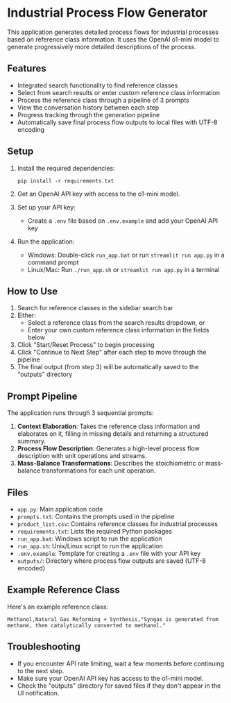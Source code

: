 # Industrial Process Flow Generator

This application generates detailed process flows for industrial processes based on reference class information. It uses the OpenAI o1-mini model to generate progressively more detailed descriptions of the process.

## Features

- Integrated search functionality to find reference classes
- Select from search results or enter custom reference class information
- Process the reference class through a pipeline of 3 prompts
- View the conversation history between each step
- Progress tracking through the generation pipeline
- Automatically save final process flow outputs to local files with UTF-8 encoding

## Setup

1. Install the required dependencies:
   ```
   pip install -r requirements.txt
   ```

2. Get an OpenAI API key with access to the o1-mini model.

3. Set up your API key:
   - Create a `.env` file based on `.env.example` and add your OpenAI API key

4. Run the application:
   - Windows: Double-click `run_app.bat` or run `streamlit run app.py` in a command prompt
   - Linux/Mac: Run `./run_app.sh` or `streamlit run app.py` in a terminal

## How to Use

1. Search for reference classes in the sidebar search bar
2. Either:
   - Select a reference class from the search results dropdown, or
   - Enter your own custom reference class information in the fields below
3. Click "Start/Reset Process" to begin processing
4. Click "Continue to Next Step" after each step to move through the pipeline
5. The final output (from step 3) will be automatically saved to the "outputs" directory

## Prompt Pipeline

The application runs through 3 sequential prompts:

1. **Context Elaboration**: Takes the reference class information and elaborates on it, filling in missing details and returning a structured summary.
2. **Process Flow Description**: Generates a high-level process flow description with unit operations and streams.
3. **Mass-Balance Transformations**: Describes the stoichiometric or mass-balance transformations for each unit operation.

## Files

- `app.py`: Main application code
- `prompts.txt`: Contains the prompts used in the pipeline
- `product_list.csv`: Contains reference classes for industrial processes
- `requirements.txt`: Lists the required Python packages
- `run_app.bat`: Windows script to run the application
- `run_app.sh`: Unix/Linux script to run the application
- `.env.example`: Template for creating a `.env` file with your API key
- `outputs/`: Directory where process flow outputs are saved (UTF-8 encoded)

## Example Reference Class

Here's an example reference class:
```
Methanol,Natural Gas Reforming + Synthesis,"Syngas is generated from methane, then catalytically converted to methanol."
```

## Troubleshooting

- If you encounter API rate limiting, wait a few moments before continuing to the next step.
- Make sure your OpenAI API key has access to the o1-mini model.
- Check the "outputs" directory for saved files if they don't appear in the UI notification. 